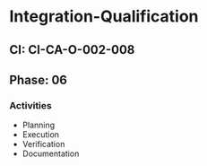 # Integration-Qualification

## CI: CI-CA-O-002-008
## Phase: 06

### Activities
- Planning
- Execution
- Verification
- Documentation
